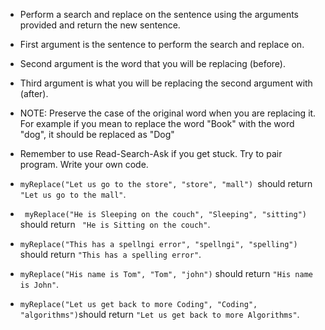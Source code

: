 * Perform a search and replace on the sentence using the arguments provided and return the new sentence.

* First argument is the sentence to perform the search and replace on.

* Second argument is the word that you will be replacing (before).

* Third argument is what you will be replacing the second argument with (after).

* NOTE: Preserve the case of the original word when you are replacing it. For example if you mean to replace the word "Book" with the word "dog", it should be replaced as "Dog"

* Remember to use Read-Search-Ask if you get stuck. Try to pair program. Write your own code.



* ```myReplace("Let us go to the store", "store", "mall") ```should return``` "Let us go to the mall"```.
* ``` myReplace("He is Sleeping on the couch", "Sleeping", "sitting")``` should return ``` "He is Sitting on the couch"```.
* ```myReplace("This has a spellngi error", "spellngi", "spelling") ```should return ```"This has a spelling error"```.
* ```myReplace("His name is Tom", "Tom", "john")``` should return ```"His name is John"```.
* ``` myReplace("Let us get back to more Coding", "Coding", "algorithms") ```should return ```"Let us get back to more Algorithms"```.
